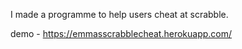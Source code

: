 I made a programme to help users cheat at scrabble.

demo - https://emmasscrabblecheat.herokuapp.com/
